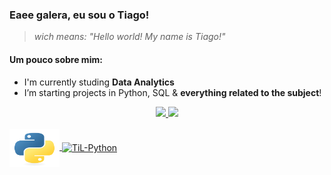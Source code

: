 
### Eaee galera, eu sou o Tiago!
> _wich means: "Hello world! My name is Tiago!"_ 

#### Um pouco sobre mim: 
- I'm currently studing **Data Analytics** 
- I’m starting projects in Python, SQL & **everything related to the subject**! 

<div align="center">
  <a href="https://github.com/til021">
  <img height="180em" src="https://github-readme-stats.vercel.app/api?username=til021&show_icons=true&theme=dark&include_all_commits=true&count_private=true"/>
  <img height="180em" src="https://github-readme-stats.vercel.app/api/top-langs/?username=til021&theme=dark"/>
</div>
  
<div style="display: inline_block"><br>
    <img align="center" alt="TiL-Python" height="60" width="80" src="https://raw.githubusercontent.com/devicons/devicon/master/icons/python/python-original.svg">
    <img align="center" alt="TiL-Python" height="90" width="120" src="https://cdn.jsdelivr.net/gh/devicons/devicon/icons/mysql/mysql-original-wordmark.svg">
</div>
